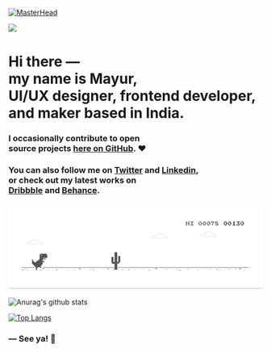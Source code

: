 [![MasterHead](https://raw.githubusercontent.com/MThakkar121/Profile_Overview/master/chrome_GRDY5b5Z26.png)](https://mthakkar121.github.io/Mayurs-website/)

![](https://raw.githubusercontent.com/MThakkar121/Profile_Overview/master/wave.gif)

<h1>
  Hi there ― <br> 
  my name is Mayur, <br> 
  UI/UX designer, frontend developer, <br> 
  and maker based in India.
</h1>

<h3>
  I occasionally contribute to open <br>
  source projects <a href="https://github.com/MThakkar121?tab=repositories">here on GitHub</a>. ❤️
</h3>

<h3>
  You can also follow me on <a href="https://twitter.com/tobimori">Twitter</a> and <a href="https://www.linkedin.com/in/mayurthakkar36/">Linkedin</a>,
  <br>
  or check out my latest works on 
  <br>
  <a href="https://dribbble.com/mayurthakkar36">Dribbble</a> and <a href="https://www.behance.net/mayurthakkar">Behance</a>.
</h3>

![Dino](https://raw.githubusercontent.com/praveenscience/praveenscience/master/dino.gif)




![Anurag's github stats](https://github-readme-stats.vercel.app/api?username=MThakkar121&show_icons=true&theme=dark)


[![Top Langs](https://github-readme-stats.vercel.app/api/top-langs/?username=MThakkar121)](https://github.com/anuraghazra/github-readme-stats)

<h3>
  ― See ya! 👋
</h3>

